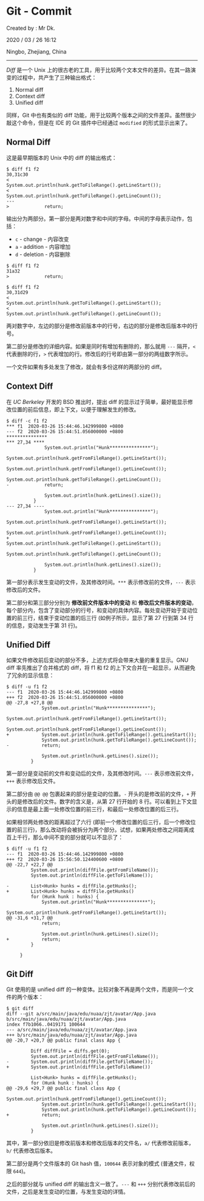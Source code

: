 # Git - Commit

Created by : Mr Dk.

2020 / 03 / 26 16:12

Ningbo, Zhejiang, China

---

_Diff_ 是一个 Unix 上的很古老的工具，用于比较两个文本文件的差异。在其一路演变的过程中，共产生了三种输出格式：

1. Normal diff
2. Context diff
3. Unified diff

同样，Git 中也有类似的 diff 功能，用于比较两个版本之间的文件差异。虽然很少敲这个命令，但是在 IDE 的 Git 插件中已经通过 `modified` 的形式显示出来了。

## Normal Diff

这是最早期版本的 Unix 中的 diff 的输出格式：

```console
$ diff f1 f2
30,31c30
<             System.out.println(hunk.getToFileRange().getLineStart());
<             System.out.println(hunk.getToFileRange().getLineCount());
---
>             return;
```

输出分为两部分。第一部分是两对数字和中间的字母。中间的字母表示动作，包括：

- `c` - change - 内容改变
- `a` - addition - 内容增加
- `d` - deletion - 内容删除

```console
$ diff f1 f2
31a32
>             return;
```

```console
$ diff f1 f2
30,31d29
<             System.out.println(hunk.getToFileRange().getLineStart());
<             System.out.println(hunk.getToFileRange().getLineCount());
```

两对数字中，左边的部分是修改前版本中的行号，右边的部分是修改后版本中的行号。

第二部分是修改的详细内容。如果是同时有增加有删除的，那么就用 `---` 隔开，`<` 代表删除的行，`>` 代表增加的行。修改后的行号即由第一部分的两组数字所示。

一个文件如果有多处发生了修改，就会有多份这样的两部分的 diff。

## Context Diff

在 _UC Berkeley_ 开发的 BSD 推出时，提出 diff 的显示过于简单，最好能显示修改位置的前后信息，即上下文，以便于理解发生的修改。

```console
$ diff -c f1 f2
*** f1  2020-03-26 15:44:46.142999800 +0800
--- f2  2020-03-26 15:44:51.056000000 +0800
***************
*** 27,34 ****
              System.out.println("Hunk***************");
              System.out.println(hunk.getFromFileRange().getLineStart());
              System.out.println(hunk.getFromFileRange().getLineCount());
              System.out.println(hunk.getToFileRange().getLineCount());
-             return;

              System.out.println(hunk.getLines().size());
          }
--- 27,34 ----
              System.out.println("Hunk***************");
              System.out.println(hunk.getFromFileRange().getLineStart());
              System.out.println(hunk.getFromFileRange().getLineCount());
+             System.out.println(hunk.getToFileRange().getLineStart());
              System.out.println(hunk.getToFileRange().getLineCount());

              System.out.println(hunk.getLines().size());
          }
```

第一部分表示发生变动的文件，及其修改时间。`***` 表示修改前的文件，`---` 表示修改后的文件。

第二部分和第三部分分别为 **修改前文件版本中的变动** 和 **修改后文件版本的变动**，每个部分内，包含了变动部分的行号，和变动的具体内容。每处变动开始于变动位置的前三行，结束于变动位置的后三行 (如例子所示，显示了第 27 行到第 34 行的信息，变动发生于第 31 行)。

## Unified Diff

如果文件修改前后变动的部分不多，上述方式将会带来大量的重复显示。GNU diff 率先推出了合并格式的 diff，将 f1 和 f2 的上下文合并在一起显示，从而避免了冗余的显示信息：

```console
$ diff -u f1 f2
--- f1  2020-03-26 15:44:46.142999800 +0800
+++ f2  2020-03-26 15:44:51.056000000 +0800
@@ -27,8 +27,8 @@
             System.out.println("Hunk***************");
             System.out.println(hunk.getFromFileRange().getLineStart());
             System.out.println(hunk.getFromFileRange().getLineCount());
+            System.out.println(hunk.getToFileRange().getLineStart());
             System.out.println(hunk.getToFileRange().getLineCount());
-            return;

             System.out.println(hunk.getLines().size());
         }
```

第一部分是变动前的文件和变动后的文件，及其修改时间。`---` 表示修改前文件，`+++` 表示修改后文件。

第二部分由 `@@ @@` 包裹起来的部分是变动的位置。`-` 开头的是修改前的文件，`+` 开头的是修改后的文件。数字的含义是，从第 27 行开始的 8 行。可以看到上下文显示的信息是最上面一处修改位置的前三行，和最后一处修改位置的后三行。

如果相邻两处修改的距离超过了六行 (即前一个修改位置的后三行，后一个修改位置的前三行)，那么改动将会被拆分为两个部分。试想，如果两处修改之间距离成百上千行，那么中间不变的部分就可以不显示了：

```console
$ diff -u f1 f2
--- f1  2020-03-26 15:44:46.142999800 +0800
+++ f2  2020-03-26 15:56:50.124400600 +0800
@@ -22,7 +22,7 @@
         System.out.println(diffFile.getFromFileName());
         System.out.println(diffFile.getToFileName());

-        List<Hunk> hunks = diffFile.getHunks();
+        List<Hunk> hunks = diffFile.getHunks()
         for (Hunk hunk : hunks) {
             System.out.println("Hunk***************");
             System.out.println(hunk.getFromFileRange().getLineStart());
@@ -31,6 +31,7 @@
             return;

             System.out.println(hunk.getLines().size());
+            return;
         }

     }
```

## Git Diff

Git 使用的是 unified diff 的一种变体。比较对象不再是两个文件，而是同一个文件的两个版本：

```console
$ git diff
diff --git a/src/main/java/edu/nuaa/zjt/avatar/App.java b/src/main/java/edu/nuaa/zjt/avatar/App.java
index f7b1066..0419171 100644
--- a/src/main/java/edu/nuaa/zjt/avatar/App.java
+++ b/src/main/java/edu/nuaa/zjt/avatar/App.java
@@ -20,7 +20,7 @@ public final class App {

         Diff diffFile = diffs.get(0);
         System.out.println(diffFile.getFromFileName());
-        System.out.println(diffFile.getToFileName());
+        System.out.println(diffFile.getToFileName())

         List<Hunk> hunks = diffFile.getHunks();
         for (Hunk hunk : hunks) {
@@ -29,6 +29,7 @@ public final class App {
             System.out.println(hunk.getFromFileRange().getLineCount());
             System.out.println(hunk.getToFileRange().getLineStart());
             System.out.println(hunk.getToFileRange().getLineCount());
+            return;

             System.out.println(hunk.getLines().size());
         }
```

其中，第一部分依旧是修改前版本和修改后版本的文件名，`a/` 代表修改前版本，`b/` 代表修改后版本。

第二部分是两个文件版本的 Git hash 值，`100644` 表示对象的模式 (普通文件，权限 `644`)。

之后的部分就与 unified diff 的输出含义一致了。`---` 和 `+++` 分别代表修改前后的文件，之后是发生变动的位置，与发生变动的详情。

